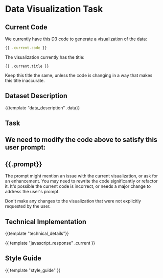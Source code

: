 # Data Visualization Task

## Current Code
We currently have this D3 code to generate a visualization of the data:

```javascript
{{ .current.code }}
```

The visualization currently has the title:
```
{{ .current.title }}
```
Keep this title the same, unless the code is changing in a way that
makes this title inaccurate.

## Dataset Description
{{template "data_description" .data}}

## Task
We need to modify the code above to satisfy this user prompt:
---
{{.prompt}}
---
The prompt might mention an issue with the current visualization, or ask for an enhancement.
You may need to rewrite the code significantly or refactor it. It's possible the current
code is incorrect, or needs a major change to address the user's prompt.

Don't make any changes to the visualization that were not explicitly requested by the user.

## Technical Implementation
{{template "technical_details"}}

{{ template "javascript_response" .current }}

## Style Guide
{{ template "style_guide" }}
